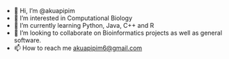- 👋 Hi, I’m @akuapipim
- 👀 I’m interested in Computational Biology
- 🌱 I’m currently learning Python, Java, C++ and R
- 💞️ I’m looking to collaborate on Bioinformatics projects as well as general software.
- 📫 How to reach me akuapipim6@gmail.com

<!---
akuapipim/akuapipim is a ✨ special ✨ repository because its `README.md` (this file) appears on your GitHub profile.
You can click the Preview link to take a look at your changes.
--->
